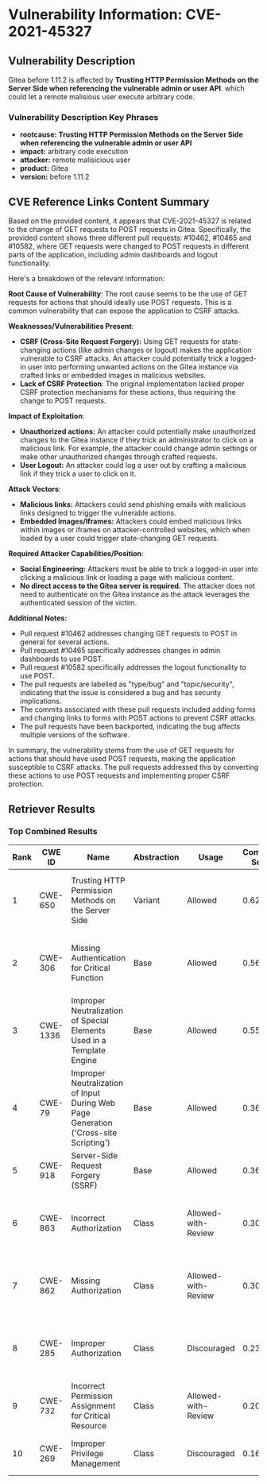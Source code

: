 # Vulnerability Information: CVE-2021-45327

## Vulnerability Description
Gitea before 1.11.2 is affected by **Trusting HTTP Permission Methods on the Server Side when referencing the vulnerable admin or user API**. which could let a remote malisious user execute arbitrary code.

### Vulnerability Description Key Phrases
- **rootcause:** **Trusting HTTP Permission Methods on the Server Side when referencing the vulnerable admin or user API**
- **impact:** arbitrary code execution
- **attacker:** remote malisicious user
- **product:** Gitea
- **version:** before 1.11.2

## CVE Reference Links Content Summary
Based on the provided content, it appears that CVE-2021-45327 is related to the change of GET requests to POST requests in Gitea. Specifically, the provided content shows three different pull requests: #10462, #10465 and #10582, where GET requests were changed to POST requests in different parts of the application, including admin dashboards and logout functionality.

Here's a breakdown of the relevant information:

**Root Cause of Vulnerability**:
The root cause seems to be the use of GET requests for actions that should ideally use POST requests. This is a common vulnerability that can expose the application to CSRF attacks.

**Weaknesses/Vulnerabilities Present**:
*   **CSRF (Cross-Site Request Forgery):** Using GET requests for state-changing actions (like admin changes or logout) makes the application vulnerable to CSRF attacks. An attacker could potentially trick a logged-in user into performing unwanted actions on the Gitea instance via crafted links or embedded images in malicious websites.
*   **Lack of CSRF Protection**: The original implementation lacked proper CSRF protection mechanisms for these actions, thus requiring the change to POST requests.

**Impact of Exploitation**:
*   **Unauthorized actions:** An attacker could potentially make unauthorized changes to the Gitea instance if they trick an administrator to click on a malicious link. For example, the attacker could change admin settings or make other unauthorized changes through crafted requests.
*   **User Logout:**  An attacker could log a user out by crafting a malicious link if they trick a user to click on it.

**Attack Vectors**:
*   **Malicious links:** Attackers could send phishing emails with malicious links designed to trigger the vulnerable actions.
*   **Embedded Images/Iframes:**  Attackers could embed malicious links within images or iframes on attacker-controlled websites, which when loaded by a user could trigger state-changing GET requests.

**Required Attacker Capabilities/Position**:
*   **Social Engineering:** Attackers must be able to trick a logged-in user into clicking a malicious link or loading a page with malicious content.
*   **No direct access to the Gitea server is required.** The attacker does not need to authenticate on the Gitea instance as the attack leverages the authenticated session of the victim.

**Additional Notes:**
*   Pull request #10462 addresses changing GET requests to POST in general for several actions.
*   Pull request #10465 specifically addresses changes in admin dashboards to use POST.
*   Pull request #10582 specifically addresses the logout functionality to use POST.
*   The pull requests are labelled as "type/bug" and "topic/security", indicating that the issue is considered a bug and has security implications.
*   The commits associated with these pull requests included adding forms and changing links to forms with POST actions to prevent CSRF attacks.
*  The pull requests have been backported, indicating the bug affects multiple versions of the software.

In summary, the vulnerability stems from the use of GET requests for actions that should have used POST requests, making the application susceptible to CSRF attacks. The pull requests addressed this by converting these actions to use POST requests and implementing proper CSRF protection.

## Retriever Results

### Top Combined Results

| Rank | CWE ID | Name | Abstraction | Usage | Combined Score | Retrievers | Individual Scores |
|------|--------|------|-------------|-------|---------------|------------|-------------------|
| 1 | CWE-650 | Trusting HTTP Permission Methods on the Server Side | Variant | Allowed | 0.6204 | dense, sparse, graph | dense: 0.637, sparse: 0.394, graph: 0.357 |
| 2 | CWE-306 | Missing Authentication for Critical Function | Base | Allowed | 0.5664 | dense, sparse, graph | dense: 0.519, sparse: 0.202, graph: 0.535 |
| 3 | CWE-1336 | Improper Neutralization of Special Elements Used in a Template Engine | Base | Allowed | 0.5590 | dense, sparse, graph | dense: 0.494, sparse: 0.213, graph: 0.533 |
| 4 | CWE-79 | Improper Neutralization of Input During Web Page Generation ('Cross-site Scripting') | Base | Allowed | 0.3612 | dense, sparse | dense: 0.506, sparse: 0.189 |
| 5 | CWE-918 | Server-Side Request Forgery (SSRF) | Base | Allowed | 0.3607 | dense, sparse | dense: 0.496, sparse: 0.196 |
| 6 | CWE-863 | Incorrect Authorization | Class | Allowed-with-Review | 0.3048 | dense, sparse, graph | dense: 0.536, sparse: 0.198, graph: 0.383 |
| 7 | CWE-862 | Missing Authorization | Class | Allowed-with-Review | 0.3032 | dense, sparse, graph | dense: 0.531, sparse: 0.199, graph: 0.383 |
| 8 | CWE-285 | Improper Authorization | Class | Discouraged | 0.2323 | dense, sparse, graph | dense: 0.533, sparse: 0.202, graph: 0.383 |
| 9 | CWE-732 | Incorrect Permission Assignment for Critical Resource | Class | Allowed-with-Review | 0.2070 | dense, sparse | dense: 0.494, sparse: 0.184 |
| 10 | CWE-269 | Improper Privilege Management | Class | Discouraged | 0.1617 | dense, sparse | dense: 0.507, sparse: 0.188 |

